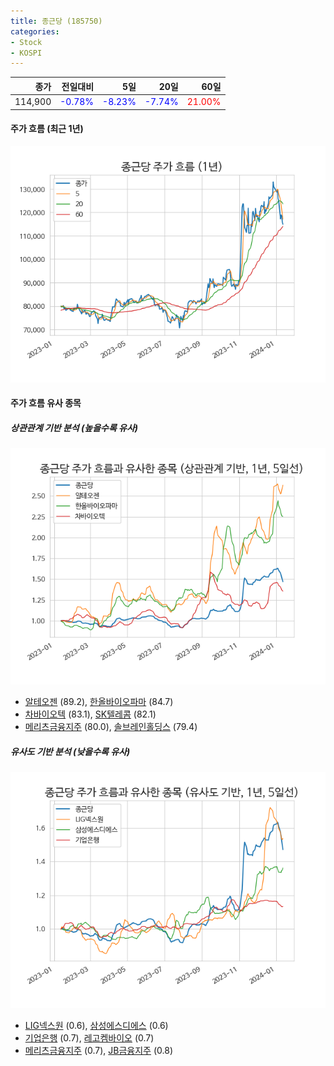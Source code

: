 ```yaml
---
title: 종근당 (185750)
categories:
- Stock
- KOSPI
---
```


|종가|전일대비|5일|20일|60일|
|---:|-------:|--:|---:|---:|
|114,900|<span style="color: blue">-0.78%</span>|<span style="color: blue">-8.23%</span>|<span style="color: blue">-7.74%</span>|<span style="color: red">21.00%</span>|

<!-- more -->


#### 주가 흐름 (최근 1년)
![185750](/assets/images/stock/185750.png)


#### 주가 흐름 유사 종목


##### 상관관계 기반 분석 (높을수록 유사)
![185750](/assets/images/stock/185750_corr.png)
- [알테오젠](/196170/) (89.2), [한올바이오파마](/009420/) (84.7)
- [차바이오텍](/085660/) (83.1), [SK텔레콤](/017670/) (82.1)
- [메리츠금융지주](/138040/) (80.0), [솔브레인홀딩스](/036830/) (79.4)


##### 유사도 기반 분석 (낮을수록 유사)	
![185750](/assets/images/stock/185750_sim.png)
- [LIG넥스원](/079550/) (0.6), [삼성에스디에스](/018260/) (0.6)
- [기업은행](/024110/) (0.7), [레고켐바이오](/141080/) (0.7)
- [메리츠금융지주](/138040/) (0.7), [JB금융지주](/175330/) (0.8)